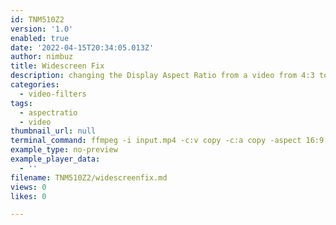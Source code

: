 ```yaml
---
id: TNM510Z2
version: '1.0'
enabled: true
date: '2022-04-15T20:34:05.013Z'
author: nimbuz
title: Widescreen Fix
description: changing the Display Aspect Ratio from a video from 4:3 to 16:9
categories:
  - video-filters
tags:
  - aspectratio
  - video
thumbnail_url: null
terminal_command: ffmpeg -i input.mp4 -c:v copy -c:a copy -aspect 16:9 16x9_output.mp4
example_type: no-preview
example_player_data:
  - ''
filename: TNM510Z2/widescreenfix.md
views: 0
likes: 0

---
```


